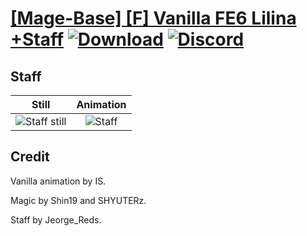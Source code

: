 # [\[Mage-Base\] \[F\] Vanilla FE6 Lilina +Staff](./) [![Download](https://img.shields.io/badge/Download--red?style=social&logo=github)](https://minhaskamal.github.io/DownGit/#/home?url=https://github.com/Klokinator/FE-Repo/tree/main/Battle%20Animations%2FMagi%20-%20Nature-Type%2F%5BMage-Base%5D%20%5BF%5D%20Vanilla%20FE6%20Lilina%20%2BStaff%2F7.%20Staff) [![Discord](https://img.shields.io/badge/Discord--blue?style=social&logo=discord)](https://discord.gg/C7VNGnyTPA)

## Staff

| Still | Animation |
| :---: | :-------: |
| ![Staff still](./Staff_000.png) | ![Staff](./Staff.gif) |

## Credit

Vanilla animation by IS.

Magic by Shin19 and SHYUTERz.

Staff by Jeorge_Reds.
